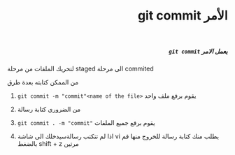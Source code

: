 # <div dir =rtl >الأمر git commit
</div>

<br>

##### <div dir =rtl >  يعمل الامر  `git commit`
لتحريك الملفات من مرحلة staged الى مرحلة commited

من الممكن كتابته بعدة طرق 

1. `git commit -m "commit"<name of the file>` يقوم برفع ملف واحد 

2. من الضروري كتابة رسالة 
3. `git commit . -m "commit"` يقوم برفع جميع الملفات 
4. اذا لم تتكتب رسالةسيدخلك الى شاشة vi يطلب منك كتابة رسالة للخروج منها قم بالضغط shift + z مرتين 

</div>
<br>




